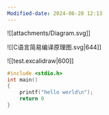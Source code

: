 ```yaml
---
Modified-date: 2024-06-28 12:13
---
```


![[attachments/Diagram.svg]]


![[C语言简易编译原理图.svg|644]]

![[test.excalidraw|600]]

```c
#include <stdio.h>
int main()
{
	printf("hello world\n");
	return 0
}
```









